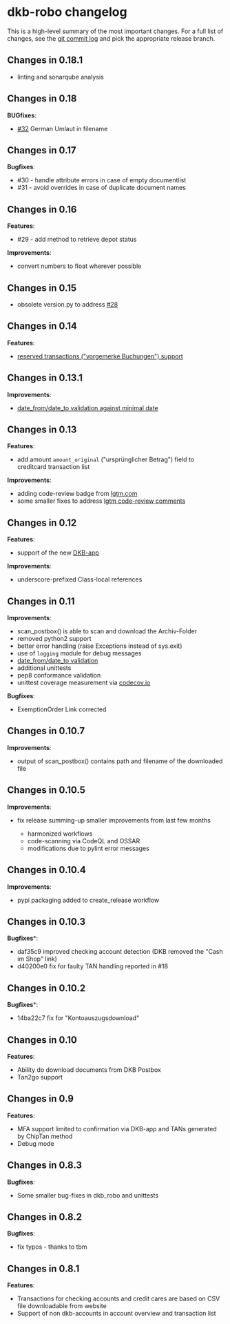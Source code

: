 <!-- markdownlint-disable  MD013 -->
# dkb-robo changelog

This is a high-level summary of the most important changes. For a full list of changes, see the [git commit log](https://github.com/grindsa/dkb-robo/commits) and pick the appropriate release branch.

## Changes in 0.18.1

- linting and sonarqube analysis

## Changes in 0.18

**BUGfixes**:

- [#32](https://github.com/grindsa/dkb-robo/issues/32) German Umlaut in filename

## Changes in 0.17

**Bugfixes**:

- #30 - handle attribute errors in case of empty documentlist
- #31 - avoid overrides in case of duplicate document names

## Changes in 0.16

**Features**:

- #29 - add method to retrieve depot status

**Improvements**:

- convert numbers to float wherever possible

## Changes in 0.15

- obsolete version.py to address [#28](https://github.com/grindsa/dkb-robo/pull/28)

## Changes in 0.14

**Features**:

- [reserved transactions ("vorgemerke Buchungen") support](https://github.com/grindsa/dkb-robo/pull/26/files)

## Changes in 0.13.1

**Improvements**:

- [date_from/date_to validation against minimal date](https://github.com/grindsa/dkb-robo/issues/25)

## Changes in 0.13

**Features**:

- add amount `amount_original` ("ursprünglicher Betrag") field to creditcard transaction list

**Improvements**:

- adding code-review badge from [lgtm.com](https://lgtm.com/projects/g/grindsa/dkb-robo/?mode=list)
- some smaller fixes to address [lgtm code-review comments](https://lgtm.com/projects/g/grindsa/dkb-robo/alerts/?mode=list)

## Changes in 0.12

**Features**:

- support of the new [DKB-app](https://play.google.com/store/apps/details?id=de.dkb.portalapp&hl=de&gl=US)

**Improvements**:

- underscore-prefixed Class-local references

## Changes in 0.11

**Improvements**:

- scan_postbox() is able to scan and download the Archiv-Folder
- removed python2 support
- better error handling (raise Exceptions instead of sys.exit)
- use of `logging` module for debug messages
- [date_from/date_to validation](https://github.com/grindsa/dkb-robo/issues/22)
- additional unittests
- pep8 conformance validation
- unittest coverage measurement via [codecov.io](https://app.codecov.io/gh/grindsa/dkb-robo)

**Bugfixes**:

- ExemptionOrder Link corrected

## Changes in 0.10.7

**Improvements**:

- output of scan_postbox() contains path and filename of the downloaded file

## Changes in 0.10.5

**Improvements**:

- fix release summing-up smaller improvements from last few months

  - harmonized workflows
  - code-scanning via CodeQL and OSSAR
  - modifications due to pylint error messages

## Changes in 0.10.4

**Improvements**:

- pypi packaging added to create_release workflow

## Changes in 0.10.3

**Bugfixes***:

- daf35c9 improved checking account detection (DKB removed the "Cash im Shop" link)
- d40200e0 fix for faulty TAN handling reported in #18

## Changes in 0.10.2

**Bugfixes***:

- 14ba22c7 fix for "Kontoauszugsdownload"

## Changes in 0.10

**Features**:

- Ability do download documents from DKB Postbox
- Tan2go support

## Changes in 0.9

**Features**:

- MFA support limited to confirmation via DKB-app and TANs generated by ChipTan method
- Debug mode

## Changes in 0.8.3

**Bugfixes**:

- Some smaller bug-fixes in dkb_robo and unittests

## Changes in 0.8.2

**Bugfixes**:

- fix typos - thanks to tbm

## Changes in 0.8.1

**Features**:

- Transactions for checking accounts and credit cares are based on CSV file downloadable from website
- Support of non dkb-accounts in account overview and transaction list

